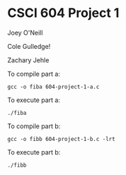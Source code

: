 # CSCI 604 Project 1

Joey O'Neill

Cole Gulledge!

Zachary Jehle

To compile part a:

    gcc -o fiba 604-project-1-a.c

To execute part a:

    ./fiba

To compile part b:

    gcc -o fibb 604-project-1-b.c -lrt

To execute part b:

    ./fibb
